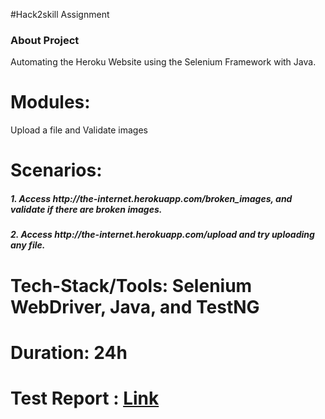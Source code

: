  #Hack2skill Assignment

<h3>About Project</h3>

 Automating the Heroku Website using the Selenium Framework with Java.

 # Modules:
 Upload a file and Validate images

# Scenarios: 
  <h5> 1. Access http://the-internet.herokuapp.com/broken_images, and validate
     if there are broken images.</h5>
     
  <h5> 2. Access http://the-internet.herokuapp.com/upload and try uploading
     any file.</h5>

# Tech-Stack/Tools: Selenium WebDriver, Java, and TestNG

# Duration: 24h

<h1>Test Report : <a href= "https://64b6fa295c53ff11e85487f5--imaginative-fudge-17a781.netlify.app/" > Link </a>  </h1>
